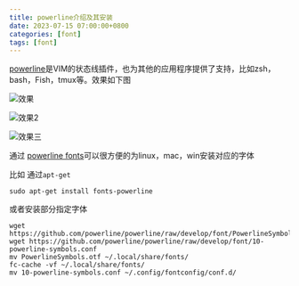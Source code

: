 ```yaml
---
title: powerline介绍及其安装
date: 2023-07-15 07:00:00+0800
categories: [font]
tags: [font]    
---
```


[powerline](https://github.com/powerline/powerline)是VIM的状态线插件，也为其他的应用程序提供了支持，比如zsh，bash，Fish，tmux等。效果如下图

![效果](https://camo.githubusercontent.com/853e176b09fed9071a6e9c61040ecb96d900d087dd780dd6fb3704e51dd32ca6/68747470733a2f2f7261772e6769746875622e636f6d2f706f7765726c696e652f706f7765726c696e652f646576656c6f702f646f63732f736f757263652f5f7374617469632f696d672f706c2d6d6f64652d6e6f726d616c2e706e67)

![效果2](https://camo.githubusercontent.com/d85a1aa7e05b3cf42a73c66b117e451287c2dd2fa722a4ff17fdda7d2067173a/68747470733a2f2f7261772e6769746875622e636f6d2f706f7765726c696e652f706f7765726c696e652f646576656c6f702f646f63732f736f757263652f5f7374617469632f696d672f706c2d6d6f64652d696e736572742e706e67)

![效果三](https://camo.githubusercontent.com/153b3d06360b29045a16f7da2b60e439b39789210cec5fd6bec2fa0dcbc8c7fa/68747470733a2f2f7261772e6769746875622e636f6d2f706f7765726c696e652f706f7765726c696e652f646576656c6f702f646f63732f736f757263652f5f7374617469632f696d672f706c2d6d6f64652d76697375616c2e706e67)

通过 [powerline fonts](https://github.com/powerline/fonts)可以很方便的为linux，mac，win安装对应的字体

比如 通过`apt-get`

```shell
sudo apt-get install fonts-powerline
```

或者安装部分指定字体

```shell
wget https://github.com/powerline/powerline/raw/develop/font/PowerlineSymbols.otf
wget https://github.com/powerline/powerline/raw/develop/font/10-powerline-symbols.conf
mv PowerlineSymbols.otf ~/.local/share/fonts/
fc-cache -vf ~/.local/share/fonts/
mv 10-powerline-symbols.conf ~/.config/fontconfig/conf.d/

```

